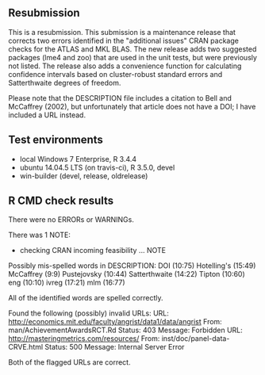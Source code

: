 ## Resubmission

This is a resubmission. This submission is a maintenance release that corrects two errors identified in the "additional issues" CRAN package checks for the ATLAS and MKL BLAS. The new release adds two suggested packages (lme4 and zoo) that are used in the unit tests, but were previously not listed. The release also adds a convenience function for calculating confidence intervals based on cluster-robust standard errors and Satterthwaite degrees of freedom.

Please note that the DESCRIPTION file includes a citation to Bell and McCaffrey (2002), but unfortunately that article does not have a DOI; I have included a URL instead.

## Test environments

* local Windows 7 Enterprise, R 3.4.4
* ubuntu 14.04.5 LTS (on travis-ci), R 3.5.0, devel
* win-builder (devel, release, oldrelease)

## R CMD check results

There were no ERRORs or WARNINGs. 

There was 1 NOTE:

* checking CRAN incoming feasibility ... NOTE

Possibly mis-spelled words in DESCRIPTION:
  DOI (10:75)
  Hotelling's (15:49)
  McCaffrey (9:9)
  Pustejovsky (10:44)
  Satterthwaite (14:22)
  Tipton (10:60)
  eng (10:10)
  ivreg (17:21)
  mlm (16:77)
  
  All of the identified words are spelled correctly. 

Found the following (possibly) invalid URLs:
  URL: http://economics.mit.edu/faculty/angrist/data1/data/angrist
    From: man/AchievementAwardsRCT.Rd
    Status: 403
    Message: Forbidden
  URL: http://masteringmetrics.com/resources/
    From: inst/doc/panel-data-CRVE.html
    Status: 500
    Message: Internal Server Error
    
  Both of the flagged URLs are correct.
  